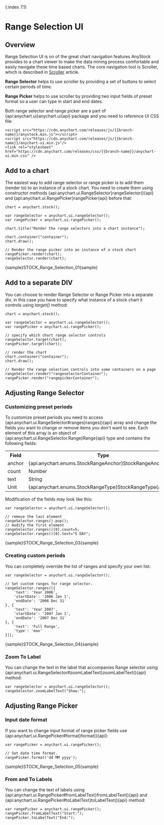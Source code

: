 {:index 7.1}

# Range Selection UI

## Overview

Range Selection UI is on of the great chart navigation features AnyStock provides to a chart viewer to make the data mining process comfortable and easily navigate these time based charts. The core navigation tool is Scroller, which is described in [Scroller](Scroller) article. 

**Range Selector** helps to use scroller by providing a set of buttons to select certain periods of time.

**Range Picker** helps to use scroller by providing two input fields of preset format so a user can type in start and end dates.

Both range selector and range picker are a part of {api:anychart.ui}anychart.ui{api} package and you need to reference UI CSS file:

```
<script src="https://cdn.anychart.com/releases/js/{{branch-name}}/anystock.min.js"></script>
<script src="https://cdn.anychart.com/releases/js/{{branch-name}}/anychart-ui.min.js"/>
<link rel="stylesheet" href="https://cdn.anychart.com/releases/css/{{branch-name}}/anychart-ui.min.css" />
```

## Add to a chart

The easiest way to add range selector or range picker is to add them (render to) to an instance of a stock chart. You need to create them using constructor methods {api:anychart.ui.RangeSelector}rangeSelector(){api} and {api:anychart.ui.RangePicker}rangePicker{api} before that:

```
chart = anychart.stock();

var rangeSelector = anychart.ui.rangeSelector();
var rangePicker = anychart.ui.rangePicker();

chart.title("Render the range selectors into a chart instance");

chart.container("container");
chart.draw();

// Render the range picker into an instance of a stock chart
rangePicker.render(chart);
rangeSelector.render(chart);
```

{sample}STOCK\_Range\_Selection\_01{sample}

## Add to a separate DIV

You can choose to render Range Selector or Range Picker into a separate div, in this case you have to specify what instance of a stock chart it controls using *target()* method:

```
chart = anychart.stock();

var rangeSelector = anychart.ui.rangeSelector();
var rangePicker = anychart.ui.rangePicker();

// specify which chart range selector controls
rangeSelector.target(chart);
rangePicker.target(chart);

// render the chart
chart.container("container");
chart.draw();

// Render the range selection controls into some containers on a page
rangeSelector.render("rangeselectorContainer");
rangePicker.render("rangepickerContainer");
```

## Adjusting Range Selector

### Customizing preset periods

To customize preset periods you need to access {api:anychart.ui.RangeSelector#ranges}ranges(){api} array and change the fields you want to change or remove items you don't want to see. Each element of this array is an object of {api:anychart.ui.RangeSelector.Range}Range{api} type and contains the following fields:

<table>
<tr>
<th>Field</th>
<th>Type</th>
</tr>
<tr>
<td>anchor</td>
<td>{api:anychart.enums.StockRangeAnchor}StockRangeAnchor{api}</td>
</tr>
<tr>
<td>count</td>
<td>Number</td>
</tr>
<tr>
<td>text</td>
<td>String</td>
</tr>
<tr>
<td>Unit</td>
<td>{api:anychart.enums.StockRangeType}StockRangeType{api}</td>
</tr>
</table>

Modification of the fields may look like this:

```
var rangeSelector = anychart.ui.rangeSelector();

// remove the last element
rangeSelector.ranges().pop();
// modify the first element
rangeSelector.ranges()[0].count=5;
rangeSelector.ranges()[0].text="5 DAY";
```

{sample}STOCK\_Range\_Selection\_03{sample}

### Creating custom periods

You can completely override the list of ranges and specify your own list: 

```
var rangeSelector = anychart.ui.rangeSelector();

// Set custom ranges for range selector.
rangeSelector.ranges([{
    'text': 'Year 2006',
    'startDate': '2006 Jan 1',
    'endDate': '2006 Dec 31'
}, {
    'text': 'Year 2007',
    'startDate': '2007 Jan 1',
    'endDate': '2007 Dec 31'
}, {
    'text': 'Full Range',
    'type': 'max'
}]);
```

{sample}STOCK\_Range\_Selection\_04{sample}

### Zoom To Label

You can change the text in the label that accompanies Range selector using {api:anychart.ui.RangeSelector#zoomLabelText}zoomLabelText(){api} method:

```
var rangeSelector = anychart.ui.rangeSelector();
rangeSelector.zoomLabelText("Show:");
```

## Adjusting Range Picker

### Input date format

If you want to change input format of range picker fields use {api:anychart.ui.RangePicker#format}format(){api}:

```
var rangePicker = anychart.ui.rangePicker();

// Set date time format.
rangePicker.format('dd MM yyyy');
```

{sample}STOCK\_Range\_Selection\_05{sample}

### From and To Labels

You can change the text of labels using {api:anychart.ui.RangePicker#fromLabelText}fromLabelText(){api} and {api:anychart.ui.RangePicker#toLabelText}toLabelText(){api} method:

```
var rangePicker = anychart.ui.rangePicker();
rangePicker.fromLabelText("Start:");
rangePicker.toLabelText("End:");
```
